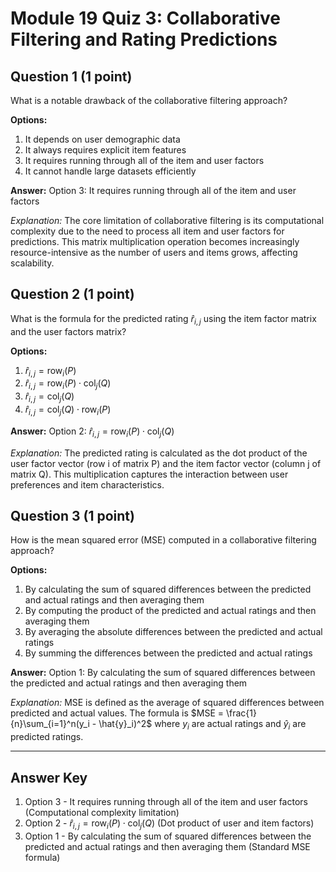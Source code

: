 # Module 19 Quiz 3: Collaborative Filtering and Rating Predictions

## Question 1 (1 point)
What is a notable drawback of the collaborative filtering approach?

**Options:**
1. It depends on user demographic data
2. It always requires explicit item features
3. It requires running through all of the item and user factors
4. It cannot handle large datasets efficiently

**Answer:** Option 3: It requires running through all of the item and user factors

*Explanation:* The core limitation of collaborative filtering is its computational complexity due to the need to process all item and user factors for predictions. This matrix multiplication operation becomes increasingly resource-intensive as the number of users and items grows, affecting scalability.

## Question 2 (1 point)
What is the formula for the predicted rating $\hat{r}_{i,j}$ using the item factor matrix and the user factors matrix?

**Options:**
1. $\hat{r}_{i,j} = \text{row}_i(P)$
2. $\hat{r}_{i,j} = \text{row}_i(P) \cdot \text{col}_j(Q)$
3. $\hat{r}_{i,j} = \text{col}_j(Q)$
4. $\hat{r}_{i,j} = \text{col}_j(Q) \cdot \text{row}_i(P)$

**Answer:** Option 2: $\hat{r}_{i,j} = \text{row}_i(P) \cdot \text{col}_j(Q)$

*Explanation:* The predicted rating is calculated as the dot product of the user factor vector (row i of matrix P) and the item factor vector (column j of matrix Q). This multiplication captures the interaction between user preferences and item characteristics.

## Question 3 (1 point)
How is the mean squared error (MSE) computed in a collaborative filtering approach?

**Options:**
1. By calculating the sum of squared differences between the predicted and actual ratings and then averaging them
2. By computing the product of the predicted and actual ratings and then averaging them
3. By averaging the absolute differences between the predicted and actual ratings
4. By summing the differences between the predicted and actual ratings

**Answer:** Option 1: By calculating the sum of squared differences between the predicted and actual ratings and then averaging them

*Explanation:* MSE is defined as the average of squared differences between predicted and actual values. The formula is $MSE = \frac{1}{n}\sum_{i=1}^n(y_i - \hat{y}_i)^2$ where $y_i$ are actual ratings and $\hat{y}_i$ are predicted ratings.

---

## Answer Key
1. Option 3 - It requires running through all of the item and user factors (Computational complexity limitation)
2. Option 2 - $\hat{r}_{i,j} = \text{row}_i(P) \cdot \text{col}_j(Q)$ (Dot product of user and item factors)
3. Option 1 - By calculating the sum of squared differences between the predicted and actual ratings and then averaging them (Standard MSE formula)
